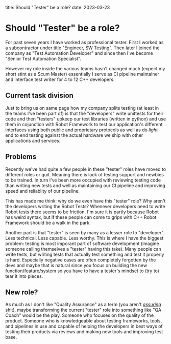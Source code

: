 title: Should "Tester" be a role?
date: 2023-03-23
# Should "Tester" be a role?

For past seven years I have worked as professional tester. First I worked as a subcontractor under title "Engineer, SW Testing". Then later I joined the company as "Test Automation Developer" and since then I've become "Senior Test Automation Specialist".

However my role inside the various teams hasn't changed much (expect my short stint as a Scum Master) essentially I serve as CI pipeline maintainer and interface test writer for 4 to 12 C++ developers.

## Current task division

Just to bring us on same page how my company splits testing (at least in the teams I've been part of) is that the "developers" write unittests for their code and then "testers" upkeep our test libraries (written in python) and use them in cojunction with Robot Framework to test our application's different interfaces using both public and proprietary protocols as well as do _light_ end to end testing against the actual hardware we ship with other applications and services.

## Problems

Recently we've had quite a few people in these "tester" roles have moved to different roles or quit. Meaning there is lack of testing support and newbies to be trained. In turn I've been more occupied with reviewing testing code than writing new tests and well as maintaining our CI pipeline and improving speed and reliablity of our pipeline.

This has made me think: why do we even have this "tester" role? Why aren't the developers writing the Robot Tests? Whenever developers need to write Robot tests there seems to be friction. I'm sure it is partly because Robot has weird syntax, but if these people can come to grips with C++ Robot Framework should be a walk in the park.

Another part is that "tester" is seen by many as a lesser role to "developer". Less technical. Less capable. Less worthy. This is where I have the biggest problem: testing is most imporant part of software development (imagine someone calling themselves a "tester" having this take). Many people can write tests, but writing tests that actually test something and test it properly is hard. Especially negative cases are often completely forgotten by the devs and maybe that is natural since you focus on building the new function/feature/system so you have to have a tester's mindset to (try to) tear it into pieces.

## New role?

As much as I don't like "Quality Assurance" as a term (you aren't [_assuring_][1] shit), maybe transforming the current "tester" role into something like "QA Coach" would be the play. Someone who focuses on the quality of the product. Someone who is knowledgeable about testing frameworks, tools, and pipelines in use and capable of helping the developers in best ways of testing their products via reviews and making new tools and improving test base.


[1]: https://www.merriam-webster.com/dictionary/assure "to make sure or certain"
